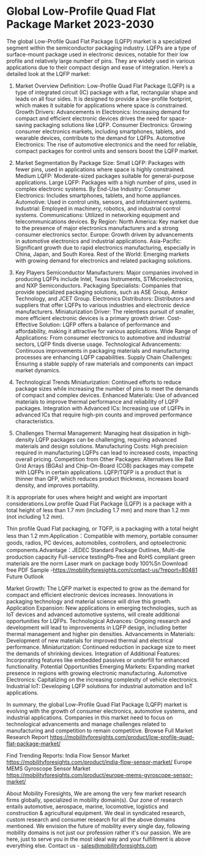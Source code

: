 # Global Low-Profile Quad Flat Package Market 2023-2030
The global Low-Profile Quad Flat Package (LQFP) market is a specialized segment within the semiconductor packaging industry. LQFPs are a type of surface-mount package used in electronic devices, notable for their low profile and relatively large number of pins. They are widely used in various applications due to their compact design and ease of integration. Here’s a detailed look at the LQFP market:

1. Market Overview
Definition: Low-Profile Quad Flat Package (LQFP) is a type of integrated circuit (IC) package with a flat, rectangular shape and leads on all four sides. It is designed to provide a low-profile footprint, which makes it suitable for applications where space is constrained.
Growth Drivers:
Advancements in Electronics: Increasing demand for compact and efficient electronic devices drives the need for space-saving packaging solutions like LQFP.
Consumer Electronics: Growing consumer electronics markets, including smartphones, tablets, and wearable devices, contribute to the demand for LQFPs.
Automotive Electronics: The rise of automotive electronics and the need for reliable, compact packages for control units and sensors boost the LQFP market.
2. Market Segmentation
By Package Size:
Small LQFP: Packages with fewer pins, used in applications where space is highly constrained.
Medium LQFP: Moderate-sized packages suitable for general-purpose applications.
Large LQFP: Packages with a high number of pins, used in complex electronic systems.
By End-Use Industry:
Consumer Electronics: Includes smartphones, tablets, and home appliances.
Automotive: Used in control units, sensors, and infotainment systems.
Industrial: Employed in machinery, robotics, and industrial control systems.
Communications: Utilized in networking equipment and telecommunications devices.
By Region:
North America: Key market due to the presence of major electronics manufacturers and a strong consumer electronics sector.
Europe: Growth driven by advancements in automotive electronics and industrial applications.
Asia-Pacific: Significant growth due to rapid electronics manufacturing, especially in China, Japan, and South Korea.
Rest of the World: Emerging markets with growing demand for electronics and related packaging solutions.
3. Key Players
Semiconductor Manufacturers: Major companies involved in producing LQFPs include Intel, Texas Instruments, STMicroelectronics, and NXP Semiconductors.
Packaging Specialists: Companies that provide specialized packaging solutions, such as ASE Group, Amkor Technology, and JCET Group.
Electronics Distributors: Distributors and suppliers that offer LQFPs to various industries and electronic device manufacturers.
Miniaturization Driver: The relentless pursuit of smaller, more efficient electronic devices is a primary growth driver.
Cost-Effective Solution: LQFP offers a balance of performance and affordability, making it attractive for various applications.
Wide Range of Applications: From consumer electronics to automotive and industrial sectors, LQFP finds diverse usage.
Technological Advancements: Continuous improvements in packaging materials and manufacturing processes are enhancing LQFP capabilities.
Supply Chain Challenges: Ensuring a stable supply of raw materials and components can impact market dynamics.

4. Technological Trends
Miniaturization: Continued efforts to reduce package sizes while increasing the number of pins to meet the demands of compact and complex devices.
Enhanced Materials: Use of advanced materials to improve thermal performance and reliability of LQFP packages.
Integration with Advanced ICs: Increasing use of LQFPs in advanced ICs that require high-pin counts and improved performance characteristics.
5. Challenges
Thermal Management: Managing heat dissipation in high-density LQFP packages can be challenging, requiring advanced materials and design solutions.
Manufacturing Costs: High precision required in manufacturing LQFPs can lead to increased costs, impacting overall pricing.
Competition from Other Packages: Alternatives like Ball Grid Arrays (BGAs) and Chip-On-Board (COB) packages may compete with LQFPs in certain applications.
LQFP/TQFP is a product that is thinner than QFP, which reduces product thickness, increases board density, and improves portability.
 
It is appropriate for uses where height and weight are important considerations.Low profile Quad Flat Package (LQFP) is a package with a total height of less than 1.7 mm (including 1.7 mm) and more than 1.2 mm (not including 1.2 mm).
 
Thin profile Quad Flat packaging, or TQFP, is a packaging with a total height less than 1.2 mm.Application：Compatible with memory, portable consumer goods, radios, PC devices, automobiles, controllers, and optoelectronic components.Advantage：JEDEC Standard Package Outlines, Multi-die production capacity Full-service testingPb-free and RoHS compliant green materials are the norm Laser mark on package body 100%Sn
Download free PDF Sample -https://mobilityforesights.com/contact-us/?report=80481
  Future Outlook

Market Growth: The LQFP market is expected to grow as the demand for compact and efficient electronic devices increases. Innovations in packaging technology and material science will drive this growth.
Application Expansion: New applications in emerging technologies, such as IoT devices and advanced automotive systems, will create additional opportunities for LQFPs.
Technological Advances: Ongoing research and development will lead to improvements in LQFP design, including better thermal management and higher pin densities.
Advancements in Materials: Development of new materials for improved thermal and electrical performance.
Miniaturization: Continued reduction in package size to meet the demands of shrinking devices.
Integration of Additional Features: Incorporating features like embedded passives or underfill for enhanced functionality.
Potential Opportunities
Emerging Markets: Expanding market presence in regions with growing electronic manufacturing.
Automotive Electronics: Capitalizing on the increasing complexity of vehicle electronics.
Industrial IoT: Developing LQFP solutions for industrial automation and IoT applications.

In summary, the global Low-Profile Quad Flat Package (LQFP) market is evolving with the growth of consumer electronics, automotive systems, and industrial applications. Companies in this market need to focus on technological advancements and manage challenges related to manufacturing and competition to remain competitive.
Browse Full Market Research Report 
https://mobilityforesights.com/product/low-profile-quad-flat-package-market/

Find Trending Reports:
India Flow Sensor Market
https://mobilityforesights.com/product/india-flow-sensor-market/
Europe MEMS Gyroscope Sensor Market 
https://mobilityforesights.com/product/europe-mems-gyroscope-sensor-market/







About Mobility Foresights,
We are among the very few market research firms globally, specialized in mobility domain(s). Our zone of research entails automotive, aerospace, marine, locomotive, logistics and construction & agricultural equipment. We deal in syndicated research, custom research and consumer research for all the above domains mentioned.
We envision the future of mobility every single day, following mobility domains is not just our profession rather it's our passion. We are here, just to serve you in the most ideal way and your fulfillment is above everything else. Contact us -  sales@mobilityforesights.com 
